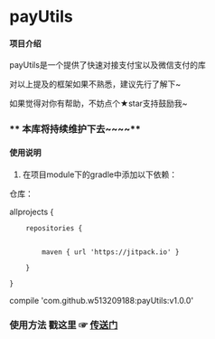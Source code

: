 # payUtils

#### 项目介绍
payUtils是一个提供了快速对接支付宝以及微信支付的库

对以上提及的框架如果不熟悉，建议先行了解下~

如果觉得对你有帮助，不妨点个★star支持鼓励我~

###  ** 本库将持续维护下去~~~~** 




#### 使用说明

1. 在项目module下的gradle中添加以下依赖：

仓库：

allprojects {

		repositories {
		
		
			maven { url 'https://jitpack.io' }
			
		}
		
	}

compile 'com.github.w513209188:payUtils:v1.0.0'


### 使用方法   戳这里  ☞ [传送门](https://www.jianshu.com/p/198d40611ade)



